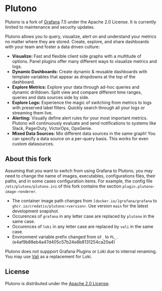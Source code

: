 # Plutono

Plutono is a fork of [Grafana](https://github.com/grafana/grafana) 7.5 under the Apache 2.0 License.
It is currently limited to maintenance and security updates.

Plutono allows you to query, visualize, alert on and understand your metrics no matter where they are stored. Create, explore, and share dashboards with your team and foster a data driven culture:

- **Visualize:** Fast and flexible client side graphs with a multitude of options. Panel plugins offer many different ways to visualize metrics and logs.
- **Dynamic Dashboards:** Create dynamic & reusable dashboards with template variables that appear as dropdowns at the top of the dashboard.
- **Explore Metrics:** Explore your data through ad-hoc queries and dynamic drilldown. Split view and compare different time ranges, queries and data sources side by side.
- **Explore Logs:** Experience the magic of switching from metrics to logs with preserved label filters. Quickly search through all your logs or streaming them live.
- **Alerting:** Visually define alert rules for your most important metrics. Plutono will continuously evaluate and send notifications to systems like Slack, PagerDuty, VictorOps, OpsGenie.
- **Mixed Data Sources:** Mix different data sources in the same graph! You can specify a data source on a per-query basis. This works for even custom datasources.


## About this fork

Assuming that you want to switch from using Grafana to Plutono, you may need to change the name of images, executables, configurations files, their paths, and in some cases configuration items.
For example, the config file `/etc/plutono/plutono.ini` of this fork contains the section `plugin.plutono-image-renderer`.

- The container image path changes from `[docker.io/]grafana/grafana` to `ghcr.io/credativ/plutono:<version>`. Use version `main` for the latest development snapshot.
- Occurences of `grafana` in any letter case are replaced by `plutono` in the same case.
- Occurences of `loki` in any letter case are replaced by `vali` in the same case.
- Environment variable prefix changed from `GF_` to `PL_`. (e4af9b88eb4a47d405c57b24e8b8131254ca20a4)

Plutono does not suppport Grafana Plugins or Loki due to internal renaming. You may use [Vali](https://github.com/credativ/vali) as a replacement for Loki.


## License

Plutono is distributed under the [Apache 2.0 License](https://github.com/credativ/plutono/blob/master/LICENSE).
